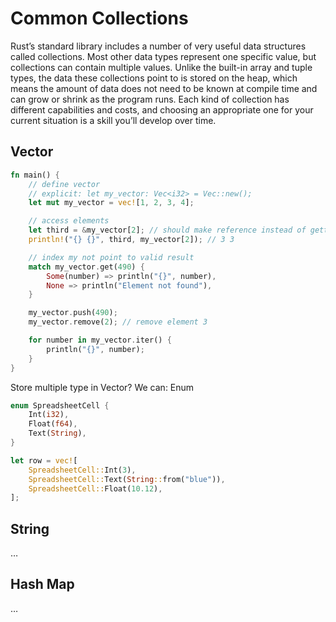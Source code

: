 Common Collections
====

Rust’s standard library includes a number of very useful data structures called collections. Most other data types represent one specific value, but collections can contain multiple values. Unlike the built-in array and tuple types, the data these collections point to is stored on the heap, which means the amount of data does not need to be known at compile time and can grow or shrink as the program runs. Each kind of collection has different capabilities and costs, and choosing an appropriate one for your current situation is a skill you’ll develop over time.

## Vector

```rust
fn main() {
    // define vector
    // explicit: let my_vector: Vec<i32> = Vec::new();
    let mut my_vector = vec![1, 2, 3, 4];

    // access elements
    let third = &my_vector[2]; // should make reference instead of getting ownership
    println!("{} {}", third, my_vector[2]); // 3 3

    // index my not point to valid result
    match my_vector.get(490) {
        Some(number) => println("{}", number),
        None => println("Element not found"),
    }

    my_vector.push(490);
    my_vector.remove(2); // remove element 3

    for number in my_vector.iter() {
        println("{}", number);
    }
}
```

Store multiple type in Vector? We can: Enum

```rust
enum SpreadsheetCell {
    Int(i32),
    Float(f64),
    Text(String),
}

let row = vec![
    SpreadsheetCell::Int(3),
    SpreadsheetCell::Text(String::from("blue")),
    SpreadsheetCell::Float(10.12),
];
```

## String

…

## Hash Map

…
